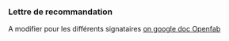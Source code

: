 
### Lettre de recommandation

A modifier pour les différents signataires [on google doc Openfab](https://docs.google.com/document/d/1MC9E5GX_jINSUhPxVQY2qjAwao-x7mVYxzUIkwXyQ4s/edit)
